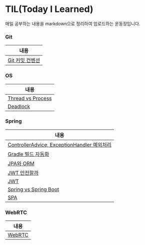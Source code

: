 # TIL(Today I Learned)

매일 공부하는 내용을 markdown으로 정리하여 업로드하는 운동장입니다.  


### Git

| 내용                                                |
| --------------------------------------------------- |
| [Git 커밋 컨벤션](Git/Git%20Commit%20Convention.md) |

  


### OS

| 내용                                             |
| ------------------------------------------------ |
| [Thread vs Process](OS/Thread%20vs%20Process.md) |
| [Deadlock](OS/Deadlock.md) |

  
  

### Spring

| 내용                                                         |
| ------------------------------------------------------------ |
| [ControllerAdvice, ExceptionHandler 예외처리](Spring\ControllerAdvice,%20ExceptionHandler%20예외처리.md) |
| [Gradle 빌드 자동화](Spring\Gradle%20빌드%20자동화.md)       |
| [JPA와 ORM](Spring\JPA와%20ORM.md)                           |
| [JWT 안전할까](Spring/JWT%20안전할까.md)                     |
| [JWT](Spring/JWT.md)                                         |
| [Spring vs Spring Boot](Spring/Spring%20vs%20SpringBoot.md)  |
| [SPA](Spring/SPA.md)                                         |

  

  


### WebRTC

| 내용                       |
| -------------------------- |
| [WebRTC](WebRTC/WebRTC.md) |